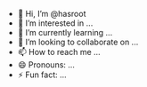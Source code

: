 - 👋 Hi, I’m @hasroot
- 👀 I’m interested in ...
- 🌱 I’m currently learning ...
- 💞️ I’m looking to collaborate on ...
- 📫 How to reach me ...
- 😄 Pronouns: ...
- ⚡ Fun fact: ...

<!---
hasroot/hasroot is a ✨ special ✨ repository because its `README.md` (this file) appears on your GitHub profile.
You can click the Preview link to take a look at your changes.
--->
